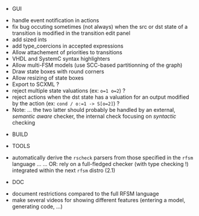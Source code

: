 * GUI
- handle event notification in actions
- fix bug occuting sometimes (not always) when the src or dst state of a transition is modified in the transition edit panel
- add sized ints
- add type_coercions in accepted expressions
- Allow attachement of priorities to transitions
- VHDL and SystemC syntax highlighters
- Allow multi-FSM models (use SCC-based partitionning of the graph)
- Draw state boxes with round corners
- Allow resizing of state boxes
- Export to SCXML ?
- reject multiple state valuations (ex: `o=1 o=2`) ?
- reject actions when the dst state has a valuation for an output modified by the action (ex: `cond / o:=1 -> S[o=2]`) ?
- Note: ... the two latter should probably be handled by an external, _semantic aware_ checker, the
  internal check focusing on _syntactic_ checking

* BUILD

* TOOLS
- automatically derive the `rscheck` parsers from those specified in the `rfsm` language ...
  ... OR: rely on a full-fledged checker (with type checking !) integrated within the next `rfsm` distro (2.1)

* DOC
- document restrictions compared to the full RFSM language
- make several videos for showing different features (entering a model, generating code, ...)

